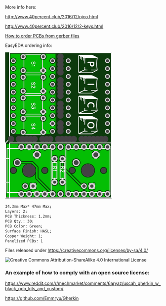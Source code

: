 More info here:

http://www.40percent.club/2016/12/pico.html

http://www.40percent.club/2016/12/2-keys.html

[How to order PCBs from gerber files](http://www.40percent.club/2017/03/ordering-pcb.html)

EasyEDA ordering info:

![pico PCB Front](pcb-front.png)


    34.3mm Max* 47mm Max;
    Layers: 2;
    PCB Thickness: 1.2mm;
    PCB Qty.: 30;
    PCB Color: Green;
    Surface Finish: HASL;
    Copper Weight: 1;
    Panelized PCBs: 1



Files released under https://creativecommons.org/licenses/by-sa/4.0/

![Creative Commons Attribution-ShareAlike 4.0 International License](https://i.creativecommons.org/l/by-sa/4.0/88x31.png)

### An example of how to comply with an open source license:

https://www.reddit.com/r/mechmarket/comments/6aryaz/uscah_gherkin_w_black_pcb_kits_and_custom/

https://github.com/Emmryu/Gherkin
